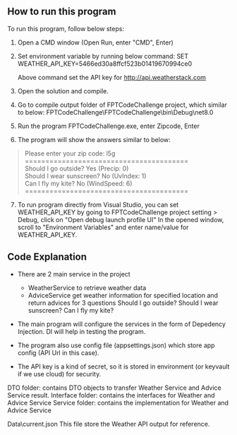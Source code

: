 

## How to run this program

To run this program, follow below steps:

1. Open a CMD window (Open Run, enter "CMD", Enter)
2. Set environment variable by running below command:
	SET WEATHER_API_KEY=5466ed30a8ffcf523b01419670994ce0

	Above command set the API key for http://api.weatherstack.com

3. Open the solution and compile.
4. Go to compile output folder of FPTCodeChallenge project, which similar to below:
	FPTCodeChallenge\FPTCodeChallenge\bin\Debug\net8.0

5. Run the program FPTCodeChallenge.exe, enter Zipcode, Enter
6. The program will show the answers similar to below:


> Please enter your zip code: l5g  
========================================  
Should I go outside? Yes (Precip: 0)  
Should I wear sunscreen? No (UvIndex: 1)  
Can I fly my kite? No (WindSpeed: 6)  
========================================


7. To run program directly from Visual Studio, you can set WEATHER_API_KEY by going to
	FPTCodeChallenge project setting > Debug, click on "Open debug launch profile UI"
	In the opened window, scroll to "Environment Variables" and enter name/value for WEATHER_API_KEY.


## Code Explanation

- There are 2 main service in the project
  - WeatherService to retrieve weather data
  - AdviceService get weather information for specified location and return advices for 3 questions
		Should I go outside?
		Should I wear sunscreen?
		Can I fly my kite?

- The main program will configure the services in the form of Depedency Injection.
	DI will help in testing the program.

- The program also use config file (appsettings.json) which store app config (API Url in this case).
- The API key is a kind of secret, so it is stored in environment (or keyvault if we use cloud) for security.

DTO folder: contains DTO objects to transfer Weather Service and Advice Service result.
Interface folder: contains the interfaces for Weather and Advice Service
Service folder: contains the implementation for Weather and Advice Service

Data\current.json
	This file store the Weather API output for reference.
